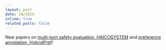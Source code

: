 ```yaml
---
layout: post
date: 10/2024
inline: true
related_posts: false
---
```


New papers on [multi-turn safety evaluation, HAICOSYSTEM](https://arxiv.org/abs/2409.16427) and [preference annotation, HybridPref](https://arxiv.org/abs/2410.19133)!